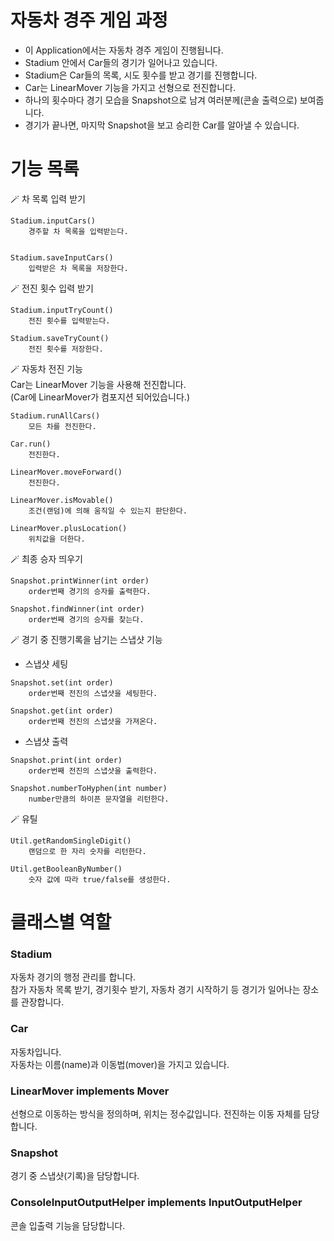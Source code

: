 # 자동차 경주 게임 과정
- 이 Application에서는 자동차 경주 게임이 진행됩니다.  
- Stadium 안에서 Car들의 경기가 일어나고 있습니다.  
- Stadium은 Car들의 목록, 시도 횟수를 받고 경기를 진행합니다.   
- Car는 LinearMover 기능을 가지고 선형으로 전진합니다.  
- 하나의 횟수마다 경기 모습을 Snapshot으로 남겨 여러분께(콘솔 출력으로) 보여줍니다.   
- 경기가 끝나면, 마지막 Snapshot을 보고 승리한 Car를 알아낼 수 있습니다.  




# 기능 목록

🪄 차 목록 입력 받기
```
Stadium.inputCars()
    경주할 차 목록을 입력받는다.


Stadium.saveInputCars()
    입력받은 차 목록을 저장한다.
```

🪄 전진 횟수 입력 받기
```
Stadium.inputTryCount()
    전진 횟수를 입력받는다. 

Stadium.saveTryCount()
    전진 횟수를 저장한다.
```
🪄 자동차 전진 기능  
Car는 LinearMover 기능을 사용해 전진합니다.  
(Car에 LinearMover가 컴포지션 되어있습니다.)
```
Stadium.runAllCars()
    모든 차를 전진한다.

Car.run()
    전진한다.

LinearMover.moveForward()
    전진한다.

LinearMover.isMovable()
    조건(랜덤)에 의해 움직일 수 있는지 판단한다.

LinearMover.plusLocation()
    위치값을 더한다.
```

🪄 최종 승자 띄우기
```
Snapshot.printWinner(int order)
    order번째 경기의 승자를 출력한다.

Snapshot.findWinner(int order)
    order번째 경기의 승자를 찾는다.
```

🪄 경기 중 진행기록을 남기는 스냅샷 기능
- 스냅샷 세팅
```
Snapshot.set(int order)
    order번째 전진의 스냅샷을 세팅한다.

Snapshot.get(int order)
    order번째 전진의 스냅샷을 가져온다.
```
- 스냅샷 출력
```
Snapshot.print(int order)
    order번째 전진의 스냅샷을 출력한다.

Snapshot.numberToHyphen(int number)
    number만큼의 하이픈 문자열을 리턴한다.
```

🪄 유틸
```
Util.getRandomSingleDigit()
    랜덤으로 한 자리 숫자를 리턴한다.
```
```
Util.getBooleanByNumber()
    숫자 값에 따라 true/false를 생성한다.
```

# 클래스별 역할

### Stadium
자동차 경기의 행정 관리를 합니다.  
참가 자동차 목록 받기, 경기횟수 받기, 자동차 경기 시작하기 등 경기가 일어나는 장소를 관장합니다.

### Car
자동차입니다.  
자동차는 이름(name)과 이동법(mover)을 가지고 있습니다.

### LinearMover implements Mover
선형으로 이동하는 방식을 정의하며, 위치는 정수값입니다. 전진하는 이동 자체를 담당합니다.

### Snapshot
경기 중 스냅샷(기록)을 담당합니다.

### ConsoleInputOutputHelper implements InputOutputHelper
콘솔 입출력 기능을 담당합니다.